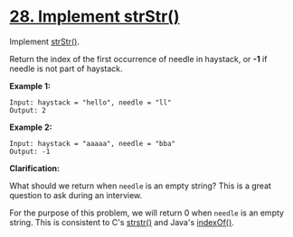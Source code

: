 # [28. Implement strStr()](https://leetcode.com/problems/implement-strstr)
Implement [strStr()](http://www.cplusplus.com/reference/cstring/strstr).

Return the index of the first occurrence of needle in haystack, or **-1** if needle is not part of haystack.

**Example 1:**
```
Input: haystack = "hello", needle = "ll"
Output: 2
```
**Example 2:**
```
Input: haystack = "aaaaa", needle = "bba"
Output: -1
```

**Clarification:**

What should we return when `needle` is an empty string? This is a great question to ask during an interview.

For the purpose of this problem, we will return 0 when `needle` is an empty string. This is consistent to C's [strstr()](http://www.cplusplus.com/reference/cstring/strstr) and Java's [indexOf()](https://docs.oracle.com/javase/7/docs/api/java/lang/String.html#indexOf(java.lang.String)).